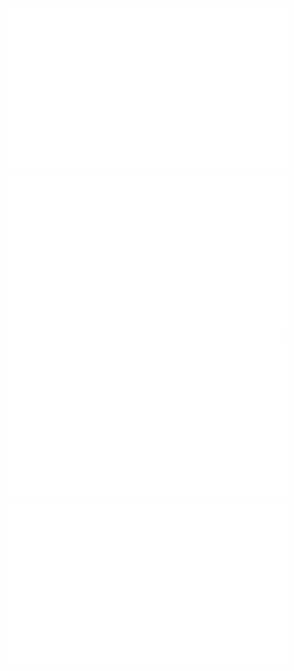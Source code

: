 <div align="center">

<img src="https://github.com/WakelessSloth56/github-stats-gen/blob/main/generated/overview.svg#gh-dark-mode-only" />
<img src="https://github.com/WakelessSloth56/github-stats-gen/blob/main/generated/languages.svg#gh-dark-mode-only" />


<img src="https://github.com/WakelessSloth56/github-stats-gen/blob/main/generated/overview.svg#gh-dark-mode-only#gh-light-mode-only" />
<img src="https://github.com/WakelessSloth56/github-stats-gen/blob/main/generated/languages.svg#gh-dark-mode-only#gh-light-mode-only" />

</div>
